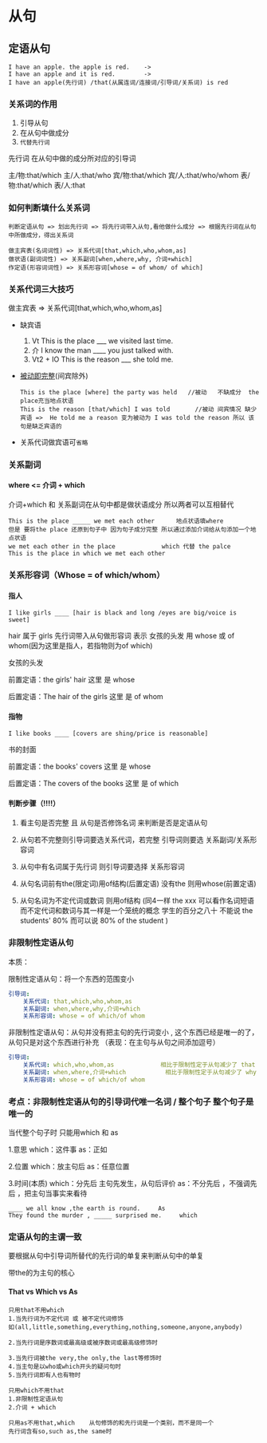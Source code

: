# 从句

## 定语从句

```
I have an apple. the apple is red.    -> 
I have an apple and it is red.		  ->
I have an apple(先行词) /that(从属连词/连接词/引导词/关系词) is red
```

### 关系词的作用

1. 引导从句
2. 在从句中做成分
3. `代替先行词`

先行词 在从句中做的成分所对应的引导词

主/物:that/which 	主/人:that/who	宾/物:that/which     宾/人:that/who/whom   表/物:that/which	表/人:that    	



### 如何判断填什么关系词

```
判断定语从句 => 划出先行词 => 将先行词带入从句,看他做什么成分 => 根据先行词在从句中所做成分，得出关系词

做主宾表(名词词性) => 关系代词[that,which,who,whom,as]
做状语(副词词性) => 关系副词[when,where,why, 介词+which]
作定语(形容词词性) => 关系形容词[whose = of whom/ of which]
```



### 关系代词三大技巧

做主宾表 => 关系代词[that,which,who,whom,as]

- 缺宾语
  1. Vt			 This is the place ___ we visited last time.	
  2. 介              I know the man ____ you just talked with. 
  3. Vt2 + IO    This is the reason ___ she told me.

- [被动即完整](./被动即完整.md)(间宾除外)

  ```
  This is the place [where] the party was held   //被动   不缺成分  the place充当地点状语 
  This is the reason [that/which] I was told	   //被动 间宾情况 缺少宾语 =>  He told me a reason 变为被动为 I was told the reason 所以 该句是缺乏宾语的
  ```
  
- 关系代词做宾语可`省略`



### 关系副词

####  where <= 介词 + which

介词+which 和  关系副词在从句中都是做状语成分  所以两者可以互相替代

```
This is the place _____ we met each other      地点状语填where
但是 要将the place 还原到句子中 因为句子成分完整 所以通过添加介词给从句添加一个地点状语
we met each other in the place             which 代替 the palce 
This is the place in which we met each other
```





### 关系形容词（Whose = of which/whom）

#### 指人

```
I like girls ____ [hair is black and long /eyes are big/voice is sweet]
```

hair 属于 girls 先行词带入从句做形容词 表示 女孩的头发 用 whose 或 of whom(因为这里是指人，若指物则为of which)

女孩的头发  

前置定语：the girls' hair 						这里 是 whose

后置定语：The hair of the girls 			  这里 是 of whom 



#### 指物

```
I like books ____ [covers are shing/price is reasonable]
```

书的封面

前置定语：the books' covers 					这里 是 whose

后置定语：The covers of the books  		这里 是 of which

#### 判断步骤（!!!!）

1. 看主句是否完整 且 从句是否修饰名词      来判断是否是定语从句

2. 从句若不完整则引导词要选关系代词，若完整 引导词则要选 关系副词/关系形容词

3. 从句中有名词属于先行词  则引导词要选择 关系形容词

4. 从句名词前有the(限定词)用of结构(后置定语)    没有the 则用whose(前置定语)

5. 从句名词为不定代词或数词  则用of结构   (同4一样  the xxx 可以看作名词短语 而不定代词和数词与其一样是一个笼统的概念 学生的百分之八十 不能说 the students' 80% 而可以说 80% of the student )



### 非限制性定语从句

本质：

限制性定语从句：将一个东西的范围变小

```yaml
引导词:
	关系代词: that,which,who,whom,as
	关系副词: when,where,why,介词+which
	关系形容词: whose = of which/of whom
```

非限制性定语从句：从句并没有把主句的先行词变小 , 这个东西已经是唯一的了，从句只是对这个东西进行补充    （表现：在主句与从句之间添加逗号）

```yaml
引导词:
	关系代词: which,who,whom,as				相比于限制性定于从句减少了 that
	关系副词: when,where,介词+which			相比于限制性定于从句减少了 why
	关系形容词: whose = of which/of whom
```

### 考点：非限制性定语从句的引导词代唯一名词 / 整个句子  整个句子是唯一的

当代整个句子时 只能用which 和 as

1.意思   which：这件事 		as：正如

2.位置	which：放主句后		as：任意位置 

3.时间(本质)	which：分先后 主句先发生，从句后评价		as：不分先后 ，不强调先后 ，把主句当事实来看待

```
____ we all know ,the earth is round.     As
They found the murder , _____ surprised me.		which
```

### 定语从句的主谓一致

要根据从句中引导词所替代的先行词的单复来判断从句中的单复

带the的为主句的核心



#### That vs Which vs As

```
只用that不用which
1.当先行词为不定代词 或 被不定代词修饰
如(all,little,something,everything,nothing,someone,anyone,anybody)

2.当先行词是序数词或最高级或被序数词或最高级修饰时

3.当先行词被the very,the only,the last等修饰时
4.当主句是以who或which开头的疑问句时
5.当先行词即有人也有物时
```

```
只用which不用that
1.非限制性定语从句
2.介词 + which
```

```
只用as不用that,which    从句修饰的和先行词是一个类别，而不是同一个
先行词含有so,such as,the same时
```













